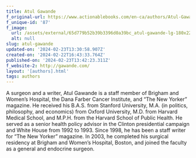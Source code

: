 ```yaml
---
title: Atul Gawande
f_original-url: https://www.actionablebooks.com/en-ca/authors/Atul-Gawande/
f_unique-id: '87'
f_image:
  url: /assets/external/65d779b52b39b3396d0a39bc_atul-gawande-lg-180x220.jpeg
  alt: null
slug: atul-gawande
updated-on: '2024-02-23T13:30:58.907Z'
created-on: '2024-02-22T16:43:33.764Z'
published-on: '2024-02-23T13:42:23.311Z'
f_website-2: http://gawande.com/
layout: '[authors].html'
tags: authors
---
```


A surgeon and a writer, Atul Gawande is a staff member of Brigham and Women’s Hospital, the Dana Farber Cancer Institute, and “The New Yorker” magazine. He received his B.A.S. from Stanford University, M.A. (in politics, philosophy, and economics) from Oxford University, M.D. from Harvard Medical School, and M.P.H. from the Harvard School of Public Health. He served as a senior health policy advisor in the Clinton presidential campaign and White House from 1992 to 1993. Since 1998, he has been a staff writer for “The New Yorker” magazine. In 2003, he completed his surgical residency at Brigham and Women’s Hospital, Boston, and joined the faculty as a general and endocrine surgeon.
